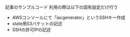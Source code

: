 記事のサンプルコード
利用の際は以下の固有設定だけ行う

 - AWSコンソールにて「iacgenerator」というSSHキー作成
 - state用S3バケットの記述
 - SSHの許可IPの記述